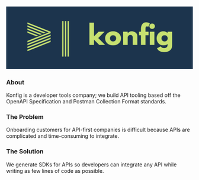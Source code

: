 ![Logo](/profile/logo.png)

### About
Konfig is a developer tools company; we build API tooling based off the OpenAPI Specification and Postman Collection Format standards.

### The Problem
Onboarding customers for API-first companies is difficult because APIs are complicated and time-consuming to integrate.

### The Solution
We generate SDKs for APIs so developers can integrate any API while writing as few lines of code as possible.
